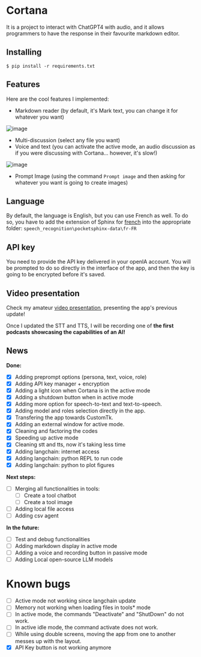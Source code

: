 # Cortana

 It is a project to interact with ChatGPT4 with audio, and it allows programmers to have the response in their favourite markdown editor.

## Installing

```
$ pip install -r requirements.txt
```

## Features

Here are the cool features I implemented:

- Markdown reader (by default, it's Mark text, you can change it for whatever you want)

![image](https://github.com/ManuNeuro/cortana/assets/11985689/61a514eb-a85d-4ab3-9ea4-80001123d346)

- Multi-discussion (select any file you want)
- Voice and text (you can activate the active mode, an audio discussion as if you were discussing with Cortana... however, it's slow!)

![image](https://github.com/ManuNeuro/cortana/assets/11985689/6b23afe8-4a08-43af-b1b3-f63bdf3f05dd)


- Prompt Image (using the command `Prompt image` and then asking for whatever you want is going to create images)

## Language

By default, the language is English, but you can use French as well. To do so, you have to add the extension of Sphinx for [french](https://github.com/Uberi/speech_recognition/blob/master/reference/pocketsphinx.rst) into the appropriate folder: `speech_recognition\pocketsphinx-data\fr-FR`

## API key

You need to provide the API key delivered in your openIA account. You will be prompted to do so directly in the interface of the app, and then the key is going to be encrypted before it's saved.

## Video presentation

Check my amateur [video presentation](https://youtu.be/IIm2TONVlyU), presenting the app's previous update! 

Once I updated the STT and TTS, I will be recording one of **the first podcasts showcasing the capabilities of an AI!**

## News

**Done:**

- [x] Adding preprompt options (persona, text, voice, role)
- [x] Adding API key manager + encryption
- [x] Adding a light icon when Cortana is in the active mode
- [x] Adding a shutdown button when in active mode
- [x] Adding more option for speech-to-text and text-to-speech.
- [x] Adding model and roles selection directly in the app.
- [x] Transfering the app towards CustomTk.
- [x] Adding an external window for active mode.
- [x] Cleaning and factoring the codes
- [x] Speeding up active mode
- [x] Cleaning stt and tts, now it's taking less time
- [x] Adding langchain: internet access
- [x] Adding langchain: python REPL to run code
- [x] Adding langchain: python to plot figures

**Next steps:**
- [ ] Merging all functionalities in tools:
  - [ ] Create a tool chatbot
  - [ ] Create a tool image
- [ ] Adding local file access
- [ ] Adding csv agent

 **In the future:**
- [ ] Test and debug functionalities
- [ ] Adding markdown display in active mode
- [ ] Adding a voice and recording button in passive mode
- [ ] Adding Local open-source LLM models

# Known bugs
- [ ] Active mode not working since langchain update
- [ ] Memory not working when loading files in tools* mode
- [ ] In active mode, the commands "Deactivate" and "ShutDown" do not work.
- [ ] In active idle mode, the command activate does not work.
- [ ] While using double screens, moving the app from one to another messes up with the layout.
- [x] API Key button is not working anymore 
